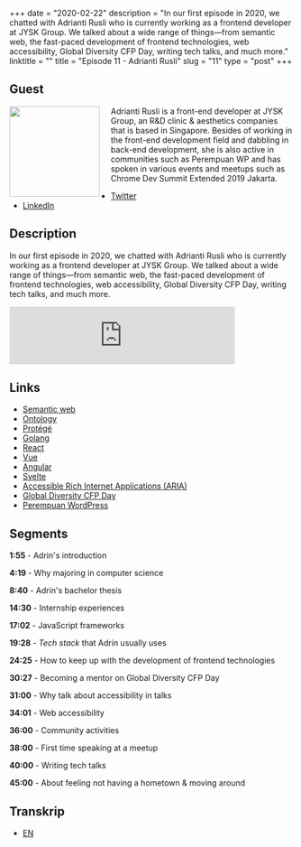 +++
date = "2020-02-22"
description = "In our first episode in 2020, we chatted with Adrianti Rusli who is currently working as a frontend developer at JYSK Group. We talked about a wide range of things—from semantic web, the fast-paced development of frontend technologies, web accessibility, Global Diversity CFP Day, writing tech talks, and much more."
linktitle = ""
title = "Episode 11 - Adrianti Rusli"
slug = "11"
type = "post"
+++

## Guest
<img style="float: left; width: 160px; margin-right: 20px;" src="/img/ep11.jpg">

Adrianti Rusli is a front-end developer at JYSK Group, an R&D clinic & aesthetics companies that is based in Singapore. Besides of working in the front-end development field and dabbling in back-end development, she is also active in communities such as Perempuan WP and has spoken in various events and meetups such as Chrome Dev Summit Extended 2019 Jakarta.

- [Twitter](https://twitter.com/adriantirusli)
- [LinkedIn](https://www.linkedin.com/in/adrianti-rusli/)

## Description 
In our first episode in 2020, we chatted with Adrianti Rusli who is currently working as a frontend developer at JYSK Group. We talked about a wide range of things—from semantic web, the fast-paced development of frontend technologies, web accessibility, Global Diversity CFP Day, writing tech talks, and much more.

<iframe src="https://anchor.fm/kartini-teknologi/embed/episodes/Episode-11---Ngobrolin-tentang-front-end-development--accessibility--dan-GDCFP2020-bareng-Adrianti-Rusli-eb0cd5" height="102px" width="400px" frameborder="0" scrolling="no"></iframe>

## Links
- [Semantic web](https://en.wikipedia.org/wiki/Semantic_Web)
- [Ontology](https://www.w3.org/standards/semanticweb/ontology)
- [Protégé](https://protege.stanford.edu/)
- [Golang](https://golang.org/)
- [React](https://reactjs.org/)
- [Vue](https://vuejs.org/)
- [Angular](https://angular.io/)
- [Svelte](https://svelte.dev/)
- [Accessible Rich Internet Applications (ARIA)](https://developer.mozilla.org/en-US/docs/Web/Accessibility/ARIA)
- [Global Diversity CFP Day](https://www.globaldiversitycfpday.com/)
- [Perempuan WordPress](https://twitter.com/perempuanwp)

## Segments
**1:55** - Adrin's introduction

**4:19** - Why majoring in computer science

**8:40** - Adrin's bachelor thesis

**14:30** - Internship experiences

**17:02** - JavaScript frameworks

**19:28** - *Tech stack* that Adrin usually uses

**24:25** - How to keep up with the development of frontend technologies

**30:27** - Becoming a mentor on Global Diversity CFP Day

**31:00** - Why talk about accessibility in talks

**34:01** - Web accessibility

**36:00** - Community activities

**38:00** - First time speaking at a meetup

**40:00** - Writing tech talks

**45:00** - About feeling not having a hometown & moving around

## Transkrip
- [EN](transcript)
